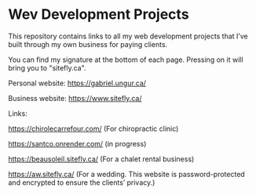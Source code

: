 # Wev Development Projects
This repository contains links to all my web development projects that I’ve built through my own business for paying clients.

You can find my signature at the bottom of each page. Pressing on it will bring you to "sitefly.ca".

Personal website: https://gabriel.ungur.ca/ 

Business website: https://www.sitefly.ca/ 

Links:

https://chirolecarrefour.com/ (For chiropractic clinic)

https://santco.onrender.com/ (in progress)

https://beausoleil.sitefly.ca/ (For a chalet rental business)

https://aw.sitefly.ca/ (For a wedding. This website is password-protected and encrypted to ensure the clients’ privacy.)



